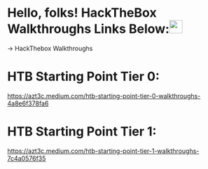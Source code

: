 # Hello, folks! HackTheBox Walkthroughs Links Below:<img src="https://raw.githubusercontent.com/MartinHeinz/MartinHeinz/master/wave.gif" width="30px">
-> HackThebox Walkthroughs

# HTB Starting Point Tier 0:
https://azt3c.medium.com/htb-starting-point-tier-0-walkthroughs-4a8e6f378fa6

# HTB Starting Point Tier 1:
https://azt3c.medium.com/htb-starting-point-tier-1-walkthroughs-7c4a0576f35
